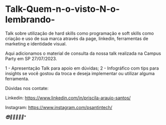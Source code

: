 # Talk-Quem-n-o-visto-N-o-lembrando-
 Talk sobre utilização de hard skills como programação e soft skills como criação e uso de sua marca através da page, linkedin, ferramentas de marketing e identidade visual.

Aqui adicionamos o material de consulta da nossa talk realizada na Campus Party em SP 27/07/2023.

1 - Apresentação Talk para apoio em dúvidas;
2 - Infográfico com tips para insights se você gostou da troca e deseja implementar ou utilizar alguma ferramenta.

Dúvidas nos contate:

Linkedin:
https://www.linkedin.com/in/priscila-araujo-santos/

Instagram: 
https://www.instagram.com/psantintech/

*************************************😎🙈👩🏻‍💻🧠**************************************
